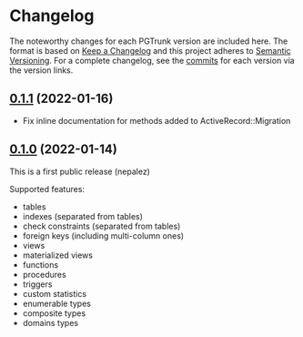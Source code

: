 # Changelog

The noteworthy changes for each PGTrunk version are included here.
The format is based on [Keep a Changelog] and this project adheres to [Semantic Versioning].
For a complete changelog, see the [commits] for each version via the version links.

## [0.1.1] (2022-01-16)

* Fix inline documentation for methods added to ActiveRecord::Migration

## [0.1.0] (2022-01-14)

This is a first public release (nepalez)

Supported features:

- tables
- indexes (separated from tables)
- check constraints (separated from tables)
- foreign keys (including multi-column ones)
- views
- materialized views
- functions
- procedures
- triggers
- custom statistics
- enumerable types
- composite types
- domains types

[0.1.1]: https://github.com/nepalez/pg_trunk/releases/tag/v0.1.1
[0.1.0]: https://github.com/nepalez/pg_trunk/releases/tag/v0.1.0

[Keep a Changelog]: http://keepachangelog.com/
[Semantic Versioning]: http://semver.org/
[commits]: https://github.com/nepalez/pg_trunk/commits/master
